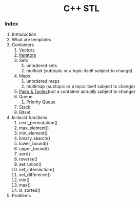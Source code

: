 <div align="center">
    
<h1 align="center">C++ STL</h1>

</div>

### Index
1. Introduction
2. What are templates
3. Containers
    1. [Vectors](https://github.com/KJSCE-Codecell/Cpp-STL-Notes/blob/master/Vectors.markdown)
    2. [Iterators](https://github.com/KJSCE-Codecell/Cpp-STL-Notes/blob/master/Iterators.md)
    3. Sets
        1. unordered sets
        2. multiset (subtopic or a topic itself subject to change)
    4. Maps
        1. unordered maps
        2. multimap (subtopic or a topic itself subject to change)
    5. [Pairs & Tuples](https://github.com/KJSCE-Codecell/Cpp-STL-Notes/blob/master/Pairs%26Tuples.markdown)(not a container actually subject to change)
    6. Queue 
        1. Priority Queue
    7. Stack
    8. Bitset
4. In-build functions
    1. next_permutation()
    2. max_element()
    3. min_element()
    4. binary_search()
    5. lower_bound()
    6. upper_bound()
    7. sort()
    8. reverse()
    9. set_union()
    10. set_intersection()
    11. set_difference()
    12. min()
    13. max()
    14. is_sorted()
 5. Problems
 
    
